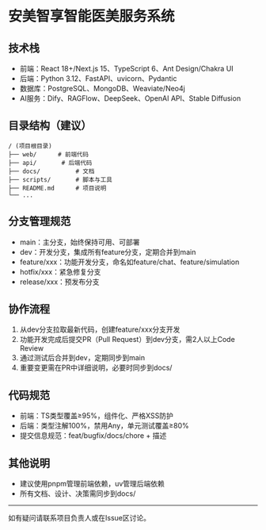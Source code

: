 # 安美智享智能医美服务系统

## 技术栈
- 前端：React 18+/Next.js 15、TypeScript 6、Ant Design/Chakra UI
- 后端：Python 3.12、FastAPI、uvicorn、Pydantic
- 数据库：PostgreSQL、MongoDB、Weaviate/Neo4j
- AI服务：Dify、RAGFlow、DeepSeek、OpenAI API、Stable Diffusion

## 目录结构（建议）
```
/ (项目根目录)
├── web/      # 前端代码
├── api/       # 后端代码
├── docs/          # 文档
├── scripts/       # 脚本与工具
├── README.md      # 项目说明
└── ...
```

## 分支管理规范
- main：主分支，始终保持可用、可部署
- dev：开发分支，集成所有feature分支，定期合并到main
- feature/xxx：功能开发分支，命名如feature/chat、feature/simulation
- hotfix/xxx：紧急修复分支
- release/xxx：预发布分支

## 协作流程
1. 从dev分支拉取最新代码，创建feature/xxx分支开发
2. 功能开发完成后提交PR（Pull Request）到dev分支，需2人以上Code Review
3. 通过测试后合并到dev，定期同步到main
4. 重要变更需在PR中详细说明，必要时同步到docs/

## 代码规范
- 前端：TS类型覆盖≥95%，组件化、严格XSS防护
- 后端：类型注解100%，禁用Any，单元测试覆盖≥80%
- 提交信息规范：feat/bugfix/docs/chore + 描述

## 其他说明
- 建议使用pnpm管理前端依赖，uv管理后端依赖
- 所有文档、设计、决策需同步到docs/

---
如有疑问请联系项目负责人或在Issue区讨论。 